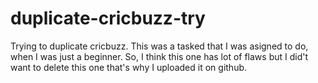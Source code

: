 # duplicate-cricbuzz-try
Trying to duplicate cricbuzz.
This was a tasked that I was asigned to do, when I was just a beginner. 
So, I think this one has lot of flaws but I did't want to delete this one that's why
I uploaded it on github.
